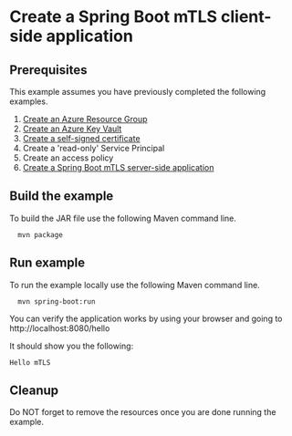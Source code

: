 
# Create a Spring Boot mTLS client-side application

## Prerequisites

This example assumes you have previously completed the following examples.

1. [Create an Azure Resource Group](../../group/create/)
1. [Create an Azure Key Vault](../create/)
1. [Create a self-signed certificate](../create-self-signed-certificate/)
1. Create a 'read-only' Service Principal
1. Create an access policy
1. [Create a Spring Boot mTLS server-side application](../spring-boot-mtls-server-side/)

## Build the example

To build the JAR file use the following Maven command line.

```shell
  mvn package
```

## Run example

To run the example locally use the following Maven command line.

<!-- workflow.skip() -->
```shell
  mvn spring-boot:run
```

You can verify the application works by using your browser and going
to http://localhost:8080/hello

It should show you the following:

```text
Hello mTLS
```

## Cleanup

Do NOT forget to remove the resources once you are done running the example.
